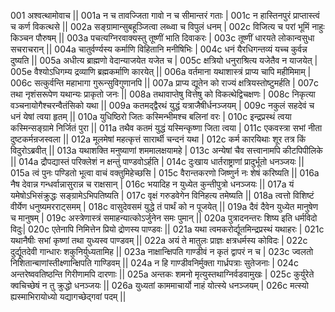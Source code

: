 001  	अश्वत्थामोवाच ||
001a	न च तावज्जिता गावो न च सीमान्तरं गताः |
001c	न हास्तिनपुरं प्राप्तास्त्वं च कर्ण विकत्थसे ||
002a	सङ्ग्रामान्सुबहूञ्जित्वा लब्ध्वा च विपुलं धनम् |
002c	विजित्य च परां भूमिं नाहुः किञ्चन पौरुषम् ||
003a	पचत्यग्निरवाक्यस्तु तूष्णीं भाति दिवाकरः |
003c	तूष्णीं धारयते लोकान्वसुधा सचराचरान् ||
004a	चातुर्वर्ण्यस्य कर्माणि विहितानि मनीषिभिः |
004c	धनं यैरधिगन्तव्यं यच्च कुर्वन्न दुष्यति ||
005a	अधीत्य ब्राह्मणो वेदान्याजयेत यजेत च |
005c	क्षत्रियो धनुराश्रित्य यजेतैव न याजयेत् |
005e 	वैश्योऽधिगम्य द्रव्याणि ब्रह्मकर्माणि कारयेत् ||
006a	वर्तमाना यथाशास्त्रं प्राप्य चापि महीमिमाम् |
006c	सत्कुर्वन्ति महाभागा गुरून्सुविगुणानपि ||
007a	प्राप्य द्यूतेन को राज्यं क्षत्रियस्तोष्टुमर्हति |
007c	तथा नृशंसरूपेण यथान्यः प्राकृतो जनः ||
008a	तथावाप्तेषु वित्तेषु को विकत्थेद्विचक्षणः |
008c	निकृत्या वञ्चनायोगैश्चरन्वैतंसिको यथा ||
009a	कतमद्द्वैरथं युद्धं यत्राजैषीर्धनञ्जयम् |
009c	नकुलं सहदेवं च धनं येषां त्वया हृतम् ||
010a	युधिष्ठिरो जितः कस्मिन्भीमश्च बलिनां वरः |
010c	इन्द्रप्रस्थं त्वया कस्मिन्सङ्ग्रामे निर्जितं पुरा ||
011a	तथैव कतमं युद्धं यस्मिन्कृष्णा जिता त्वया |
011c	एकवस्त्रा सभां नीता दुष्टकर्मन्रजस्वला ||
012a	मूलमेषां महत्कृत्तं सारार्थी चन्दनं यथा |
012c	कर्म कारयिथाः शूर तत्र किं विदुरोऽब्रवीत् ||
013a	यथाशक्ति मनुष्याणां शममालक्षयामहे |
013c	अन्येषां चैव सत्त्वानामपि कीटपिपीलिके ||
014a	द्रौपद्यास्तं परिक्लेशं न क्षन्तुं पाण्डवोऽर्हति |
014c	दुःखाय धार्तराष्ट्राणां प्रादुर्भूतो धनञ्जयः ||
015a	त्वं पुनः पण्डितो भूत्वा वाचं वक्तुमिहेच्छसि |
015c	वैरान्तकरणो जिष्णुर्न नः शेषं करिष्यति ||
016a	नैष देवान्न गन्धर्वान्नासुरान्न च राक्षसान् |
016c	भयादिह न युध्येत कुन्तीपुत्रो धनञ्जयः ||
017a	यं यमेषोऽभिसंक्रुद्धः सङ्ग्रामेऽभिपतिष्यति |
017c	वृक्षं गरुडवेगेन विनिहत्य तमेष्यति ||
018a	त्वत्तो विशिष्टं वीर्येण धनुष्यमरराट्समम् |
018c	वासुदेवसमं युद्धे तं पार्थं को न पूजयेत् ||
019a	दैवं दैवेन युध्येत मानुषेण च मानुषम् |
019c	अस्त्रेणास्त्रं समाहन्यात्कोऽर्जुनेन समः पुमान् ||
020a	पुत्रादनन्तरः शिष्य इति धर्मविदो विदुः|
020c	एतेनापि निमित्तेन प्रियो द्रोणस्य पाण्डवः ||
021a	यथा त्वमकरोर्द्यूतमिन्द्रप्रस्थं यथाहरः |
021c	यथानैषीः सभां कृष्णां तथा युध्यस्व पाण्डवम् ||
022a	अयं ते मातुलः प्राज्ञः क्षत्रधर्मस्य कोविदः |
022c	दुर्द्यूतदेवी गान्धारः शकुनिर्युध्यतामिह ||
023a	नाक्षान्क्षिपति गाण्डीवं न कृतं द्वापरं न च |
023c	ज्वलतो निशितान्बाणांस्तीक्ष्णान्क्षिपति गाण्डिवम् ||
024a	न हि गाण्डीवनिर्मुक्ता गार्ध्रपत्राः सुतेजनाः |
024c	अन्तरेष्ववतिष्ठन्ति गिरीणामपि दारणाः ||
025a	अन्तकः शमनो मृत्युस्तथाग्निर्वडवामुखः |
025c	कुर्युरेते क्वचिच्छेषं न तु क्रुद्धो धनञ्जयः ||
026a	युध्यतां काममाचार्यो नाहं योत्स्ये धनञ्जयम् |
026c	मत्स्यो ह्यस्माभिरायोध्यो यद्यागच्छेद्गवां पदम् ||
